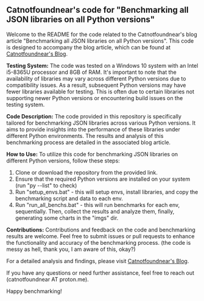 ## Catnotfoundnear's code for "Benchmarking all JSON libraries on all Python versions"

Welcome to the README for the code related to the Catnotfoundnear's blog article "Benchmarking all JSON libraries on all Python versions". This code is designed to accompany the blog article, which can be found at [Catnotfoundnear's Blog](https://catnotfoundnear.github.io/).

**Testing System:**
The code was tested on a Windows 10 system with an Intel i5-8365U processor and 8GB of RAM. It's important to note that the availability of libraries may vary across different Python versions due to compatibility issues. As a result, subsequent Python versions may have fewer libraries available for testing. This is often due to certain libraries not supporting newer Python versions or encountering build issues on the testing system.

**Code Description:**
The code provided in this repository is specifically tailored for benchmarking JSON libraries across various Python versions. It aims to provide insights into the performance of these libraries under different Python environments. The results and analysis of this benchmarking process are detailed in the associated blog article.

**How to Use:**
To utilize this code for benchmarking JSON libraries on different Python versions, follow these steps:
1. Clone or download the repository from the provided link.
2. Ensure that the required Python versions are installed on your system (run "py --list" to check)
3. Run "setup_envs.bat" - this will setup envs, install libraries, and copy the benchmarking script and data to each env.
4. Run "run_all_benchs.bat" - this will run benchmarks for each env, sequentially. Then, collect the results and analyze them, finally, generating some charts in the "imgs" dir.

**Contributions:**
Contributions and feedback on the code and benchmarking results are welcome. Feel free to submit issues or pull requests to enhance the functionality and accuracy of the benchmarking process. (the code is messy as hell, thank you, I am aware of this, okay?)

For a detailed analysis and findings, please visit [Catnotfoundnear's Blog](https://catnotfoundnear.github.io/).

If you have any questions or need further assistance, feel free to reach out (catnotfoundnear AT proton.me).

Happy benchmarking!

